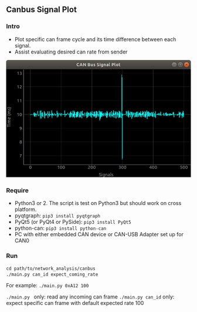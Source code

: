 ## Canbus Signal Plot

### Intro
- Plot specific can frame cycle and its time difference between each signal.
- Assist evaluating desired can rate from sender

![pic](https://github.com/ancabilloni/network_analysis_tools/blob/master/canbus/can_signal_plot.png)

### Require
- Python3 or 2. The script is test on Python3 but should work on cross platform.
- pyqtgraph: `pip3 install pyqtgraph`
- PyQt5 (or PyQt4 or PySide): `pip3 install PyQt5`
- python-can: `pip3 install python-can`
- PC with either embedded CAN device or CAN-USB Adapter set up for CAN0

### Run
```
cd path/to/network_analysis/canbus
./main.py can_id expect_coming_rate
```

For example: `./main.py 0xA12 100`

`./main.py ` only: read any incoming can frame
`./main.py can_id` only: expect specific can frame with default expected rate 100


